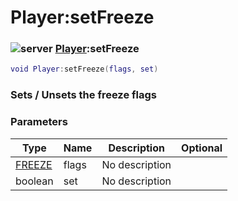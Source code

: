 # Player:setFreeze

### ![server](../../home/player/.gitbook/assets/server.png) [Player](../../home/player/home/Player/):setFreeze

```lua
void Player:setFreeze(flags, set)
```

### Sets / Unsets the freeze flags

### Parameters

| Type                                     | Name  | Description    | Optional |
| ---------------------------------------- | ----- | -------------- | -------: |
| [FREEZE](../../home/player/home/FREEZE/) | flags | No description |          |
| boolean                                  | set   | No description |          |
